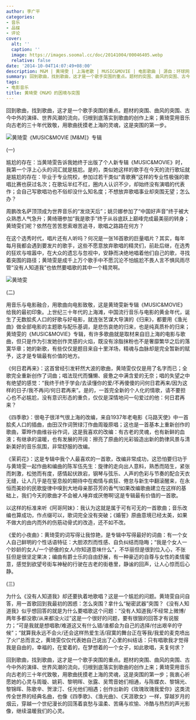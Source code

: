 ```yaml
---
author: 李广平
categories:
- 音乐
- 品碟
- 评论
cover:
  alt: ''
  caption: ''
  image: https://images.soomal.cc/doc/20141004/00046405.webp
  relative: false
date: '2014-10-04T14:07:49+08:00'
description: M&M | 黄琦雯 | 上海老歌 | MUSIC&MOVIE | 电影歌曲 | 源自：环球网 | 版权：转载 |  平均/总评分：10.00/10
summary: 回到歌曲，找到歌曲，这才是一个歌手突围的重点。题材的突围、曲风的突围、古今中外的演绎、世界风潮的流向，归根到底落实到歌曲的创作上来；黄琦雯用音乐向古老的三十年代致敬，用歌曲抚摸老上海的灵魂，这是突围的第一步。
tags:
- 电影音乐
title: 黄琦雯《M&M》的困境与突围
---
```


回到歌曲，找到歌曲，这才是一个歌手突围的重点。题材的突围、曲风的突围、古今中外的演绎、世界风潮的流向，归根到底落实到歌曲的创作上来；黄琦雯用音乐向古老的三十年代致敬，用歌曲抚摸老上海的灵魂，这是突围的第一步。

![黄琦雯《MUSIC&MOVIE [M&M]》专辑](https://images.soomal.cc/doc/20141004/00046405.webp)





(一)

尴尬的存在：当黄琦雯告诉我她终于出版了个人新专辑《MUSIC&MOVIE》时，我第一个浮上心头的词汇就是尴尬。是的，类似她这样的歌手在今天的流行歌坛就是尴尬的存在：毕业于专业院校，参加过若干类似“青歌赛”这样的专业性极强的歌唱比赛也获过名次；在歌坛半红不红，圈内人认识不少，却始终没有演唱的代表作；会自己写歌唱功也不俗却没什么知名度；不想放弃歌唱事业却突围无望；怎么办？

周鹏改名萨顶顶成为世界音乐的“发烧天后”；姚贝娜参加了“中国好声音”终于被大众熟悉人气急升；黄绮珊参加“我是歌手”终于从谷底跃上巅峰完成最美丽的转身；黄琦雯们呢？依然在苦苦思索艰苦追寻，歌唱之路路在何方？

在这个选秀时代，唱片还有人听吗？何况是一张16首歌的巨量唱片？其实，每年每月我都会遇到要发片的歌手，这些不愿意放弃歌唱的精灵们，前赴后继，在选秀的狂欢与喧嚣中，在大众的遗忘与忽视中，安静而决绝地唱着他们自己的歌，寻找着突围的路径；黄琦雯是成千上万个歌手中不愿沉沦不怕尴尬不畏人言不惧风雨尽管“没有人知道我”也依然要唱歌的其中一个精灵啊。

![黄琦雯](https://images.soomal.cc/doc/20141004/00046404.webp)





(二)

用音乐与电影融合，用歌曲向电影致敬，这是黄琦雯新专辑《MUSIC&MOVIE》给我的最初印象。上世纪三十年代的上海滩，中国流行音乐与电影的黄金年代，诞生了无数脍炙人口的好歌与好电影，就连张艺谋大导演的《归来》，都要用《渔光曲》做全部电影的主题歌与配乐基调，是悲伤哀绝的归来，也是纯真质朴的归来；黄琦雯的《MUSIC&MOVIE》专辑，有许多歌曲就是取材来自旧上海的电影与歌曲，但只是作为引发她创作灵感的火焰，既没有涂脂抹粉也不是奢靡繁华之后的落寞华章；她的新歌，有些仅仅是题目来自十里洋场，精魂与血脉却是完全暂新的赋予，这才是专辑最有价值的地方。

《何日君再来》：这首曾经引发轩然大波的歌曲，黄琦雯仅仅是用了名字而已；全歌完全重新创作了词曲；唱法现代而慵懒、疲惫之中满含爱的无奈；唱的失望之中有绝望的感觉：“我终于终于学会/去读懂你的爱/不再傻傻的问何日君再来/因为这样的日子/我不再问/何日君再来”。是的，一首完全新的个人化的情歌，请不要担心也不必尴尬，没有意识形态的重负，仅仅是深情地问一句爱过的他：何日君再来？

《四季歌》：很电子很洋气很上海的改编，来自1937年老电影《马路天使》中一首脍炙人口的插曲，由田汉作词贺绿汀作曲周璇原唱；这也是一首基本上重新创作的歌曲，覃晔作曲维谷谷作词，这是我喜欢的改编：有古老的灵魂，也有新鲜的血液；有继承的温暖，也有发展的开阔：擦亮了原曲的光彩锻造出新的韵律风景与清新美好的音乐氛围，非常舒服的改编。

《茉莉花》：这是专辑中我个人最喜欢的一首歌，改编非常成功，这恐怕要归功于与黄琦雯一起作曲和编曲的陈军伍先生：旋律的走向出人意料，熟悉而陌生，紧张而刺激，松弛而有度，感情起伏跌宕，钢琴与弦乐、人声的色彩与节奏的配合天衣无缝，让人几乎是在窒息般的期待中在痴情与疯狂、倦怠与新生中翻滚醒来，在永恒而美妙的民歌旋律中嗅到大地母亲那芬芳的香气!如果改编歌曲建立在这样的基础上，我们今天的歌曲才不会被人唾弃或厌倦啊!这是专辑最有价值的一首歌。

以这样的标准来听《阿哥阿妹》：我认为这就是属于可有可无的一首歌曲；音乐改编也算成功，作点缀可以，歌词完全没有突破；《婚誓》原曲意境已经太美，如果不做大的由内而外的伤筋动骨式的改造，还不如不改。

《爱的小夜曲》：黄琦雯的词写得让我惊艳，是专辑中写得最好的词曲：有一个女人自己鲜明的个性话语特征：大胆浓烈而性感、自负纠结而隐晦；“我是个女人一个妙龄的女人/一个骄傲的女人/你知道意味什么”，不华丽但是很到位入心，不张狂但是很坚定果决；编曲有爵士乐的自由舒展，有一种豪迈的自尊与女性的柔情蜜意，感觉到欲望号街车神秘的行驶在古老的街巷里，静谧的回声，让人心惊而后心静。

(三)

为什么《没有人知道我》却还要执着地歌唱？这是一个尴尬的问题。黄琦雯自问自答，用一首歌回到我最初的困惑：怎么突围？拿什么“秘密武器”突围？《没有人知道我》似乎想回答的就是为什么要唱歌这个问题：“没有人知道我/不经常上微博/两年多都没歌/从来都没火过”这是一个很好的问题，要有很狠的回答才有说服力；“可是我就是想唱歌/难道这又有什么错/谁都会为自己的选择/付出艰辛的守候”；“就算我永远不会火/还会这样热爱生活/寂寞的舞台正在等我/我爱的麦克喷出了火!”总而言之，黄琦雯仅仅代表她自己说出了心里的纠结话：只有唱歌我才觉得我是自由的，幸福的，在爱着的，在梦想着的一个女子，如此歌唱，夫复何求？

回到歌曲，找到歌曲，这才是一个歌手突围的重点。题材的突围、曲风的突围、古今中外的演绎、世界风潮的流向，归根到底落实到歌曲的创作上来；黄琦雯用音乐向古老的三十年代致敬，用歌曲抚摸老上海的灵魂，这是突围的第一步；我衷心祈愿她的心灵与周璇、姚莉、黎明晖、张露、吴莺音她们相通，与陈蝶衣、黎锦光、黎锦晖、陈歌辛、贺渌汀、任光他们相遇；创作出新的《玫瑰玫瑰我爱你》这类流传全世界的经典名曲，也像《四季歌》、《渔光曲》、《天涯歌女》一样，穿越岁月的烟云，穿越一个世纪漫长的回荡着哀愁与温柔、苦痛与欢愉、冷酷与热烈的声光影像，继续温暖我们的心灵。